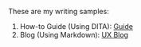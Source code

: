 These are my writing samples:
1. How-to Guide (Using DITA): [Guide](https://docsbysea.github.io/tech-writing-portfolio/how-to-guide/Creating_a_Blog)
2. Blog (Using Markdown): [UX Blog](https://docsbysea.github.io/tech-writing-portfolio/blog/index)
